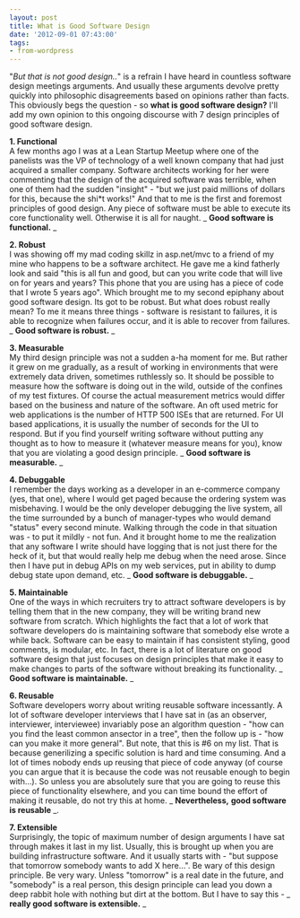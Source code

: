 ```yaml
---
layout: post
title: What is Good Software Design
date: '2012-09-01 07:43:00'
tags:
- from-wordpress
---
```


"_But that is not good design.._" is a refrain I have heard in countless software design meetings arguments. And usually these arguments devolve pretty quickly into philosophic disagreements based on opinions rather than facts. This obviously begs the question - so **what is good software design?** I'll add my own opinion to this ongoing discourse with 7 design principles of good software design.

**1. Functional**  
A few months ago I was at a Lean Startup Meetup where one of the panelists was the VP of technology of a well known company that had just acquired a smaller company. Software architects working for her were commenting that the design of the acquired software was terrible, when one of them had the sudden "insight" - "but we just paid millions of dollars for this, because the shi\*t works!" And that to me is the first and foremost principles of good design. Any piece of software must be able to execute its core functionality well. Otherwise it is all for naught. _ **Good software is functional.** _

**2. Robust**  
I was showing off my mad coding skillz in asp.net/mvc to a friend of my mine who happens to be a software architect. He gave me a kind fatherly look and said "this is all fun and good, but can you write code that will live on for years and years? This phone that you are using has a piece of code that I wrote 5 years ago". Which brought me to my second epiphany about good software design. Its got to be robust. But what does robust really mean? To me it means three things - software is resistant to failures, it is able to recognize when failures occur, and it is able to recover from failures. _ **Good software is robust.** _

**3. Measurable**  
My third design principle was not a sudden a-ha moment for me. But rather it grew on me gradually, as a result of working in environments that were extremely data driven, sometimes ruthlessly so. It should be possible to measure how the software is doing out in the wild, outside of the confines of my test fixtures. Of course the actual measurement metrics would differ based on the business and nature of the software. An oft used metric for web applications is the number of HTTP 500 ISEs that are returned. For UI based applications, it is usually the number of seconds for the UI to respond. But if you find yourself writing software without putting any thought as to how to measure it (whatever measure means for you), know that you are violating a good design principle. _ **Good software is measurable.** _

**4. Debuggable**  
I remember the days working as a developer in an e-commerce company (yes, that one), where I would get paged because the ordering system was misbehaving. I would be the only developer debugging the live system, all the time surrounded by a bunch of manager-types who would demand "status" every second minute. Walking through the code in that situation was - to put it mildly - not fun. And it brought home to me the realization that any software I write should have logging that is not just there for the heck of it, but that would really help me debug when the need arose. Since then I have put in debug APIs on my web services, put in ability to dump debug state upon demand, etc. _ **Good software is debuggable.** _

**5. Maintainable**  
One of the ways in which recruiters try to attract software developers is by telling them that in the new company, they will be writing brand new software from scratch. Which highlights the fact that a lot of work that software developers do is maintaining software that somebody else wrote a while back. Software can be easy to maintain if has consistent styling, good comments, is modular, etc. In fact, there is a lot of literature on good software design that just focuses on design principles that make it easy to make changes to parts of the software without breaking its functionality. _ **Good software is maintainable.** _

**6. Reusable**  
Software developers worry about writing reusable software incessantly. A lot of software developer interviews that I have sat in (as an observer, interviewer, interviewee) invariably pose an algorithm question - "how can you find the least common ansector in a tree", then the follow up is - "how can you make it more general". But note, that this is #6 on my list. That is because generilizing a specific solution is hard and time consuming. And a lot of times nobody ends up reusing that piece of code anyway (of course you can argue that it is because the code was not reusable enough to begin with…). So unless you are absolutely sure that you are going to reuse this piece of functionality elsewhere, and you can time bound the effort of making it reusable, do not try this at home. _ **Nevertheless,**  **good software is reusable** _.

**7. Extensible**  
Surprisingly, the topic of maximum number of design arguments I have sat through makes it last in my list. Usually, this is brought up when you are building infrastructure software. And it usually starts with - "but suppose that tomorrow somebody wants to add X here…". Be wary of this design principle. Be very wary. Unless "tomorrow" is a real date in the future, and "somebody" is a real person, this design principle can lead you down a deep rabbit hole with nothing but dirt at the bottom. But I have to say this - _ **really good software is extensible.** _

